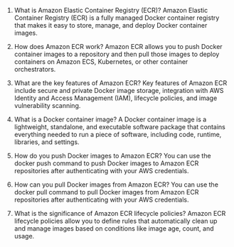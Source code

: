 1. What is Amazon Elastic Container Registry (ECR)?
Amazon Elastic Container Registry (ECR) is a fully managed Docker container registry that makes it easy to store, manage, and deploy Docker container images.

2. How does Amazon ECR work?
Amazon ECR allows you to push Docker container images to a repository and then pull those images to deploy containers on Amazon ECS, Kubernetes, or other container orchestrators.

3. What are the key features of Amazon ECR?
Key features of Amazon ECR include secure and private Docker image storage, integration with AWS Identity and Access Management (IAM), lifecycle policies, and image vulnerability scanning.

4. What is a Docker container image?
A Docker container image is a lightweight, standalone, and executable software package that contains everything needed to run a piece of software, including code, runtime, libraries, and settings.

5. How do you push Docker images to Amazon ECR?
You can use the docker push command to push Docker images to Amazon ECR repositories after authenticating with your AWS credentials.

6. How can you pull Docker images from Amazon ECR?
You can use the docker pull command to pull Docker images from Amazon ECR repositories after authenticating with your AWS credentials.

7. What is the significance of Amazon ECR lifecycle policies?
Amazon ECR lifecycle policies allow you to define rules that automatically clean up and manage images based on conditions like image age, count, and usage.